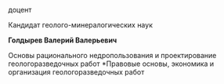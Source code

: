 доцент

Кандидат геолого-минералогических наук

**Голдырев Валерий Валерьевич**

Основы рационального недропользования и проектирование геологоразведочных работ
	*Правовые основы, экономика и организация геологоразведочных работ